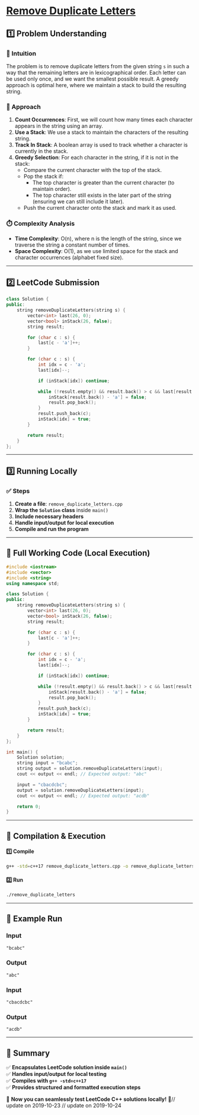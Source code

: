 # **[Remove Duplicate Letters](https://leetcode.com/problems/remove-duplicate-letters/description/)**  

## **1️⃣ Problem Understanding**  
### **📌 Intuition**  
The problem is to remove duplicate letters from the given string `s` in such a way that the remaining letters are in lexicographical order. Each letter can be used only once, and we want the smallest possible result. A greedy approach is optimal here, where we maintain a stack to build the resulting string.

### **🚀 Approach**  
1. **Count Occurrences**: First, we will count how many times each character appears in the string using an array.
2. **Use a Stack**: We use a stack to maintain the characters of the resulting string.
3. **Track In Stack**: A boolean array is used to track whether a character is currently in the stack.
4. **Greedy Selection**: For each character in the string, if it is not in the stack:
   - Compare the current character with the top of the stack.
   - Pop the stack if:
     - The top character is greater than the current character (to maintain order).
     - The top character still exists in the later part of the string (ensuring we can still include it later).
   - Push the current character onto the stack and mark it as used.

### **⏱️ Complexity Analysis**  
- **Time Complexity**: O(n), where n is the length of the string, since we traverse the string a constant number of times.
- **Space Complexity**: O(1), as we use limited space for the stack and character occurrences (alphabet fixed size).

---  

## **2️⃣ LeetCode Submission**  
```cpp
class Solution {
public:
    string removeDuplicateLetters(string s) {
        vector<int> last(26, 0);
        vector<bool> inStack(26, false);
        string result;

        for (char c : s) {
            last[c - 'a']++;
        }

        for (char c : s) {
            int idx = c - 'a';
            last[idx]--;

            if (inStack[idx]) continue;

            while (!result.empty() && result.back() > c && last[result.back() - 'a'] > 0) {
                inStack[result.back() - 'a'] = false;
                result.pop_back();
            }
            result.push_back(c);
            inStack[idx] = true;
        }

        return result;
    }
};  
```  

---  

## **3️⃣ Running Locally**  
### **✅ Steps**  
1. **Create a file**: `remove_duplicate_letters.cpp`  
2. **Wrap the `Solution` class** inside `main()`  
3. **Include necessary headers**  
4. **Handle input/output for local execution**  
5. **Compile and run the program**  

---  

## **📝 Full Working Code (Local Execution)**  
```cpp
#include <iostream>
#include <vector>
#include <string>
using namespace std;

class Solution {
public:
    string removeDuplicateLetters(string s) {
        vector<int> last(26, 0);
        vector<bool> inStack(26, false);
        string result;

        for (char c : s) {
            last[c - 'a']++;
        }

        for (char c : s) {
            int idx = c - 'a';
            last[idx]--;

            if (inStack[idx]) continue;

            while (!result.empty() && result.back() > c && last[result.back() - 'a'] > 0) {
                inStack[result.back() - 'a'] = false;
                result.pop_back();
            }
            result.push_back(c);
            inStack[idx] = true;
        }

        return result;
    }
};

int main() {
    Solution solution;
    string input = "bcabc";
    string output = solution.removeDuplicateLetters(input);
    cout << output << endl; // Expected output: "abc"

    input = "cbacdcbc";
    output = solution.removeDuplicateLetters(input);
    cout << output << endl; // Expected output: "acdb"

    return 0;
}
```  

---  

## **🔧 Compilation & Execution**  
#### **1️⃣ Compile**  
```bash
g++ -std=c++17 remove_duplicate_letters.cpp -o remove_duplicate_letters
```  

#### **2️⃣ Run**  
```bash
./remove_duplicate_letters
```  

---  

## **🎯 Example Run**  
### **Input**  
```
"bcabc"
```  
### **Output**  
```
"abc"
```  

### **Input**  
```
"cbacdcbc"
```  
### **Output**  
```
"acdb"
```  

---  

## **📌 Summary**  
✅ **Encapsulates LeetCode solution inside `main()`**  
✅ **Handles input/output for local testing**  
✅ **Compiles with `g++ -std=c++17`**  
✅ **Provides structured and formatted execution steps**  

🚀 **Now you can seamlessly test LeetCode C++ solutions locally!** 🚀// update on 2019-10-23
// update on 2019-10-24
